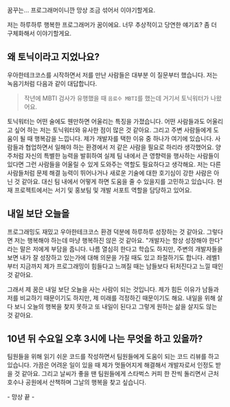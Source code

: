 꿈꾸는… 프로그래머이니깐 망상 조금 섞어서 이야기할게요.

저는 하루하루 행복한 프로그래머가 꿈이에요. 너무 추상적이고 당연한 얘기죠? 좀 더 구체화해서 이야기할게요.

## 왜 토닉이라고 지었나요?

우아한테크코스를 시작하면서 저를 만난 사람들은 대부분 이 질문부터 했습니다. 저는 녹음기처럼 다음과 같이 대답합니다.

> 작년에 MBTI 검사가 유행했을 때 `음료수 MBTI`를 했는데 거기서 토닉워터가 나왔어요.
> 

토닉워터는 어떤 술에도 웬만하면 어울리는 특징을 가졌습니다. 어떤 사람들과도 어울리고 싶어 하는 저는 토닉워터와 유사한 점이 많은 것 같아요. 그리고 주변 사람들에게 도움이 될 때 행복감을 느낍니다. 제가 개발자를 택한 이유 중 하나가 여기에 있습니다. 사람들과 협업하면서 일해야 하는 환경에서 저 같은 사람을 필요로 하리라 생각했어요. 양주처럼 자신의 특별한 능력을 발휘하여 실제 팀 내에서 큰 영향력을 행사하는 사람들이 있다면 그런 사람들을 어울릴 수 있게 도와주는 역할도 필요하다고 생각해요. 저는 다른 사람들처럼 문제 해결 능력이 뛰어나거나 새로운 기술에 대한 호기심이 강한 사람은 아닌 것 같아요. 대신 팀 내에서 어떻게 하면 도움을 줄 수 있을지를 고민하고 있습니다. 현재 프로젝트에서는 서기 및 홍보팀 및 개발 서포트 역할을 담당하고 있어요.

## 내일 보단 오늘을

프로그래밍도 재밌고 우아한테크코스 환경 덕분에 하루하루 성장하는 것 같아요. 그렇다면 저는 행복해야 하는데 마냥 행복하진 않은 것 같아요. "개발자는 항상 성장해야 한다" 라는 말은 저에게 부담을 줍니다. 나름 열심히 한다고 학습도 하지만, 주변의 개발자들을 보면 내가 잘 성장하고 있는가에 대해 의문을 가질 때도 있고 좌절하기도 합니다. 레벨1부터 지금까지 제가 프로그래밍이 힘들다고 느껴질 때는 남들보다 뒤처진다고 느낄 때인 것 같아요.

그래서 제 꿈은 내일 보단 오늘을 사는 사람이 되는 것입니다. 제가 힘든 이유가 남들과 저를 비교하기 때문이기도 하지만, 제 미래를 걱정하긴 때문이기도 해요. 내일을 위해 살다 보니 오늘의 행복을 찾지 못하고 또 내일이 된다고 그렇게 원하는 삶을 살지도 않는 것 같아요.

## 10년 뒤 수요일 오후 3시에 나는 무엇을 하고 있을까?

팀원들을 위해 읽기 쉬운 코드를 작성하면서 팀원들에게 도움이 되는 코드 리뷰를 하고 있습니다. 가끔은 어려운 일이 있을 때 제가 멋들어지게 해결해서 개발자로서 인정도 받을 것 같아요. 그리고 날씨가 좋을 땐 팀원들에게 스타벅스 커피 한 잔씩 돌리면서 근처 호수나 공원에서 산책하며 그날의 행복을 찾고 싶습니다.

\- 망상 끝 -
